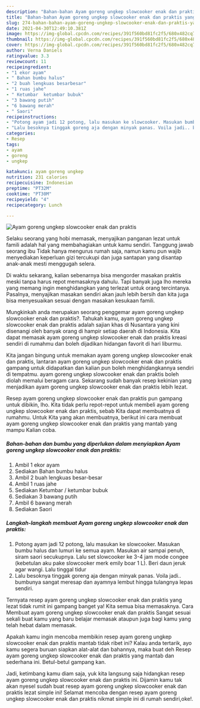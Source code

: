 ```yaml
---
description: "Bahan-bahan Ayam goreng ungkep slowcooker enak dan praktis yang nikmat Untuk Jualan"
title: "Bahan-bahan Ayam goreng ungkep slowcooker enak dan praktis yang nikmat Untuk Jualan"
slug: 274-bahan-bahan-ayam-goreng-ungkep-slowcooker-enak-dan-praktis-yang-nikmat-untuk-jualan
date: 2021-04-30T12:49:10.381Z
image: https://img-global.cpcdn.com/recipes/391f560bd81fc2f5/680x482cq70/ayam-goreng-ungkep-slowcooker-enak-dan-praktis-foto-resep-utama.jpg
thumbnail: https://img-global.cpcdn.com/recipes/391f560bd81fc2f5/680x482cq70/ayam-goreng-ungkep-slowcooker-enak-dan-praktis-foto-resep-utama.jpg
cover: https://img-global.cpcdn.com/recipes/391f560bd81fc2f5/680x482cq70/ayam-goreng-ungkep-slowcooker-enak-dan-praktis-foto-resep-utama.jpg
author: Verna Daniels
ratingvalue: 3.3
reviewcount: 11
recipeingredient:
- "1 ekor ayam"
- " Bahan bumbu halus"
- "2 buah lengkuas besarbesar"
- "1 ruas jahe"
- " Ketumbar  ketumbar bubuk"
- "3 bawang putih"
- "6 bawang merah"
- " Saori"
recipeinstructions:
- "Potong ayam jadi 12 potong, lalu masukan ke slowcooker. Masukan bumbu halus dan lumuri ke semua ayam. Masukan air sampai penuh, siram saori secukupnya. Lalu set slowcooker ke 3-4 jam mode congee (kebetulan aku pake slowcooker merk emily boar 1 L). Beri daun jeruk agar wangi. Lalu tinggal tidur"
- "Lalu besoknya tinggak goreng aja dengan minyak panas. Voila jadi.. bumbunya sangat meresap dan ayamnya lembut hingga tulangnya lepas sendiri."
categories:
- Resep
tags:
- ayam
- goreng
- ungkep

katakunci: ayam goreng ungkep 
nutrition: 231 calories
recipecuisine: Indonesian
preptime: "PT32M"
cooktime: "PT30M"
recipeyield: "4"
recipecategory: Lunch

---
```



![Ayam goreng ungkep slowcooker enak dan praktis](https://img-global.cpcdn.com/recipes/391f560bd81fc2f5/680x482cq70/ayam-goreng-ungkep-slowcooker-enak-dan-praktis-foto-resep-utama.jpg)

Selaku seorang yang hobi memasak, menyajikan panganan lezat untuk famili adalah hal yang membahagiakan untuk kamu sendiri. Tanggung jawab seorang ibu Tidak hanya mengurus rumah saja, namun kamu pun wajib menyediakan keperluan gizi tercukupi dan juga santapan yang disantap anak-anak mesti menggugah selera.

Di waktu  sekarang, kalian sebenarnya bisa mengorder masakan praktis meski tanpa harus repot memasaknya dahulu. Tapi banyak juga lho mereka yang memang ingin menghidangkan yang terlezat untuk orang tercintanya. Pasalnya, menyajikan masakan sendiri akan jauh lebih bersih dan kita juga bisa menyesuaikan sesuai dengan masakan kesukaan famili. 



Mungkinkah anda merupakan seorang penggemar ayam goreng ungkep slowcooker enak dan praktis?. Tahukah kamu, ayam goreng ungkep slowcooker enak dan praktis adalah sajian khas di Nusantara yang kini disenangi oleh banyak orang di hampir setiap daerah di Indonesia. Kita dapat memasak ayam goreng ungkep slowcooker enak dan praktis kreasi sendiri di rumahmu dan boleh dijadikan hidangan favorit di hari liburmu.

Kita jangan bingung untuk memakan ayam goreng ungkep slowcooker enak dan praktis, lantaran ayam goreng ungkep slowcooker enak dan praktis gampang untuk didapatkan dan kalian pun boleh menghidangkannya sendiri di tempatmu. ayam goreng ungkep slowcooker enak dan praktis boleh diolah memalui beragam cara. Sekarang sudah banyak resep kekinian yang menjadikan ayam goreng ungkep slowcooker enak dan praktis lebih lezat.

Resep ayam goreng ungkep slowcooker enak dan praktis pun gampang untuk dibikin, lho. Kita tidak perlu repot-repot untuk membeli ayam goreng ungkep slowcooker enak dan praktis, sebab Kita dapat membuatnya di rumahmu. Untuk Kita yang akan membuatnya, berikut ini cara membuat ayam goreng ungkep slowcooker enak dan praktis yang mantab yang mampu Kalian coba.

<!--inarticleads1-->

##### Bahan-bahan dan bumbu yang diperlukan dalam menyiapkan Ayam goreng ungkep slowcooker enak dan praktis:

1. Ambil 1 ekor ayam
1. Sediakan  Bahan bumbu halus
1. Ambil 2 buah lengkuas besar-besar
1. Ambil 1 ruas jahe
1. Sediakan  Ketumbar / ketumbar bubuk
1. Sediakan 3 bawang putih
1. Ambil 6 bawang merah
1. Sediakan  Saori




<!--inarticleads2-->

##### Langkah-langkah membuat Ayam goreng ungkep slowcooker enak dan praktis:

1. Potong ayam jadi 12 potong, lalu masukan ke slowcooker. Masukan bumbu halus dan lumuri ke semua ayam. Masukan air sampai penuh, siram saori secukupnya. Lalu set slowcooker ke 3-4 jam mode congee (kebetulan aku pake slowcooker merk emily boar 1 L). Beri daun jeruk agar wangi. Lalu tinggal tidur
1. Lalu besoknya tinggak goreng aja dengan minyak panas. Voila jadi.. bumbunya sangat meresap dan ayamnya lembut hingga tulangnya lepas sendiri.




Ternyata resep ayam goreng ungkep slowcooker enak dan praktis yang lezat tidak rumit ini gampang banget ya! Kita semua bisa memasaknya. Cara Membuat ayam goreng ungkep slowcooker enak dan praktis Sangat sesuai sekali buat kamu yang baru belajar memasak ataupun juga bagi kamu yang telah hebat dalam memasak.

Apakah kamu ingin mencoba membikin resep ayam goreng ungkep slowcooker enak dan praktis mantab tidak ribet ini? Kalau anda tertarik, ayo kamu segera buruan siapkan alat-alat dan bahannya, maka buat deh Resep ayam goreng ungkep slowcooker enak dan praktis yang mantab dan sederhana ini. Betul-betul gampang kan. 

Jadi, ketimbang kamu diam saja, yuk kita langsung saja hidangkan resep ayam goreng ungkep slowcooker enak dan praktis ini. Dijamin kamu tak akan nyesel sudah buat resep ayam goreng ungkep slowcooker enak dan praktis lezat simple ini! Selamat mencoba dengan resep ayam goreng ungkep slowcooker enak dan praktis nikmat simple ini di rumah sendiri,oke!.

